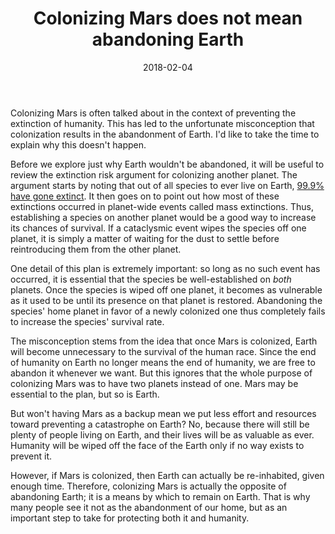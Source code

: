 ﻿---
layout: post
title: "Colonizing Mars does not mean abandoning Earth"
date: 2018-02-04
---
Colonizing Mars is often talked about in the context of preventing the extinction of humanity. This has led to the unfortunate misconception that colonization results in the abandonment of Earth. I'd like to take the time to explain why this doesn't happen.

Before we explore just why Earth wouldn't be abandoned, it will be useful to review the extinction risk argument for colonizing another planet. The argument starts by noting that out of all species to ever live on Earth, [99.9% have gone extinct](http://www.pbs.org/wgbh/evolution/extinction/massext/index.html). It then goes on to point out how most of these extinctions occurred in planet-wide events called mass extinctions. Thus, establishing a species on another planet would be a good way to increase its chances of survival. If a cataclysmic event wipes the species off one planet, it is simply a matter of waiting for the dust to settle before reintroducing them from the other planet.

<!--break-->

One detail of this plan is extremely important: so long as no such event has occurred, it is essential that the species be well-established on *both* planets. Once the species is wiped off one planet, it becomes as vulnerable as it used to be until its presence on that planet is restored. Abandoning the species' home planet in favor of a newly colonized one thus completely fails to increase the species' survival rate.

The misconception stems from the idea that once Mars is colonized, Earth will become unnecessary to the survival of the human race. Since the end of humanity on Earth no longer means the end of humanity, we are free to abandon it whenever we want. But this ignores that the whole purpose of colonizing Mars was to have two planets instead of one. Mars may be essential to the plan, but so is Earth.

But won't having Mars as a backup mean we put less effort and resources toward preventing a catastrophe on Earth? No, because there will still be plenty of people living on Earth, and their lives will be as valuable as ever. Humanity will be wiped off the face of the Earth only if no way exists to prevent it.

However, if Mars is colonized, then Earth can actually be re-inhabited, given enough time. Therefore, colonizing Mars is actually the opposite of abandoning Earth; it is a means by which to remain on Earth. That is why many people see it not as the abandonment of our home, but as an important step to take for protecting both it and humanity.
